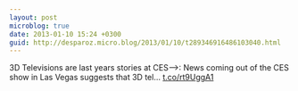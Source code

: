 ```yaml
---
layout: post
microblog: true
date: 2013-01-10 15:24 +0300
guid: http://desparoz.micro.blog/2013/01/10/t289346916486103040.html
---
```

3D Televisions are last years stories at CES⟶: News coming out of the CES show in Las Vegas suggests that 3D tel... [t.co/rt9UggA1](http://t.co/rt9UggA1)
